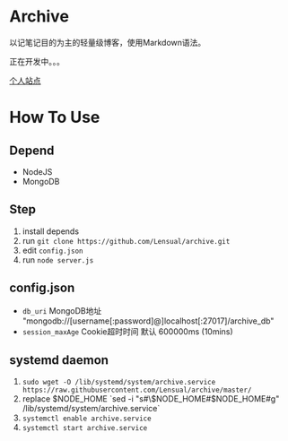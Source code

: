 # Archive

以记笔记目的为主的轻量级博客，使用Markdown语法。

正在开发中。。。

[个人站点](https://archive.lensual.space)

# How To Use

## Depend
* NodeJS
* MongoDB

## Step
1. install depends
2. run `git clone https://github.com/Lensual/archive.git`
3. edit `config.json`
4. run `node server.js`

## config.json
* `db_uri` MongoDB地址 "mongodb://[username[:password]@]localhost[:27017]/archive_db"
* `session_maxAge` Cookie超时时间 默认 600000ms (10mins)

## systemd daemon
1. `sudo wget -O /lib/systemd/system/archive.service https://raw.githubusercontent.com/Lensual/archive/master/`
2. replace $NODE_HOME `sed -i "s#\$NODE_HOME#$NODE_HOME#g" /lib/systemd/system/archive.service`
3. `systemctl enable archive.service`
4. `systemctl start archive.service`
